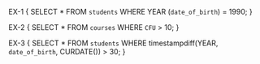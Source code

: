 EX-1 {
    SELECT *
    FROM `students`
    WHERE YEAR (`date_of_birth`) = 1990;
}

EX-2 {
    SELECT *
    FROM `courses`
    WHERE `CFU` > 10;
}

EX-3 {
    SELECT *
    FROM `students`
    WHERE timestampdiff(YEAR, `date_of_birth`, CURDATE()) > 30;
}
